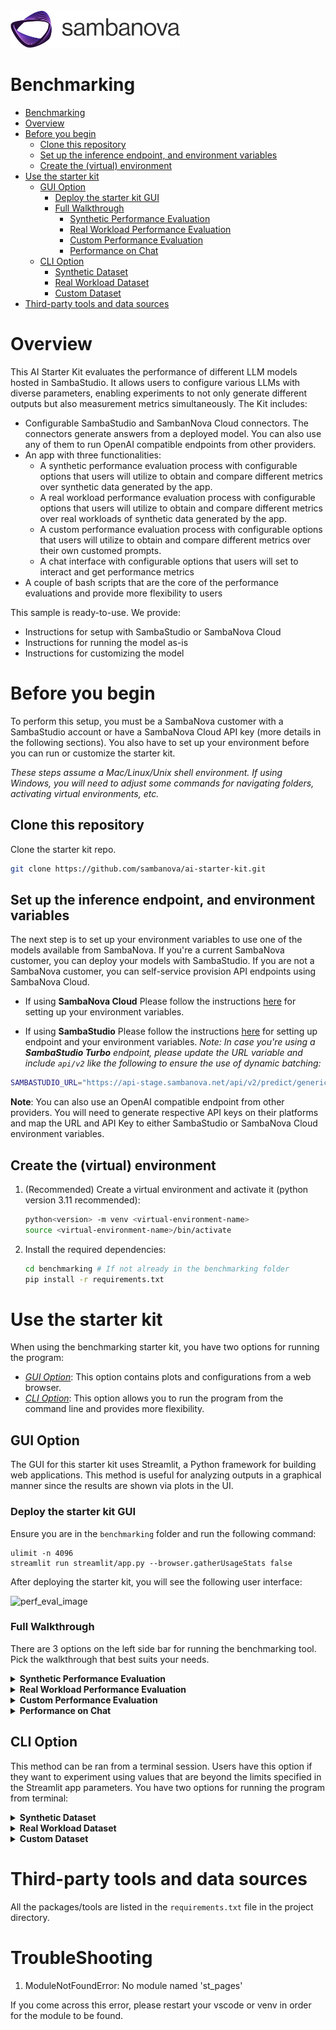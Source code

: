 
<a href="https://sambanova.ai/">
<picture>
 <source media="(prefers-color-scheme: dark)" srcset="../images/SambaNova-light-logo-1.png" height="60">
  <img alt="SambaNova logo" src="../images/SambaNova-dark-logo-1.png" height="60">
</picture>
</a>

Benchmarking
======================

<!-- TOC -->

- [Benchmarking](#benchmarking)
- [Overview](#overview)
- [Before you begin](#before-you-begin)
  - [Clone this repository](#clone-this-repository)
  - [Set up the inference endpoint, and environment variables](#set-up-the-inference-endpoint-and-environment-variables)
  - [Create the (virtual) environment](#create-the-virtual-environment)
- [Use the starter kit](#use-the-starter-kit)
  - [GUI Option](#gui-option)
    - [Deploy the starter kit GUI](#deploy-the-starter-kit-gui)
    - [Full Walkthrough](#full-walkthrough)
      - [Synthetic Performance Evaluation](#synthetic-performance-evaluation)
      - [Real Workload Performance Evaluation](#real-workload-performance-evaluation)
      - [Custom Performance Evaluation](#custom-performance-evaluation)
      - [Performance on Chat](#performance-on-chat)
  - [CLI Option](#cli-option)
    - [Synthetic Dataset](#synthetic-dataset)
    - [Real Workload Dataset](#real-workload-dataset)
    - [Custom Dataset](#custom-dataset)
- [Third-party tools and data sources](#third-party-tools-and-data-sources)

<!-- /TOC -->

# Overview

This AI Starter Kit evaluates the performance of different LLM models hosted in SambaStudio. It allows users to configure various LLMs with diverse parameters, enabling experiments to not only generate different outputs but also measurement metrics simultaneously. The Kit includes:
- Configurable SambaStudio and SambanNova Cloud connectors. The connectors generate answers from a deployed model. You can also use any of them to run OpenAI compatible endpoints from other providers.
- An app with three functionalities:
    - A synthetic performance evaluation process with configurable options that users will utilize to obtain and compare different metrics over synthetic data generated by the app.
    - A real workload performance evaluation process with configurable options that users will utilize to obtain and compare different metrics over real workloads of synthetic data generated by the app.
    - A custom performance evaluation process with configurable options that users will utilize to obtain and compare different metrics over their own customed prompts. 
    - A chat interface with configurable options that users will set to interact and get performance metrics
- A couple of bash scripts that are the core of the performance evaluations and provide more flexibility to users

This sample is ready-to-use. We provide:
- Instructions for setup with SambaStudio or SambaNova Cloud
- Instructions for running the model as-is
- Instructions for customizing the model
   
# Before you begin

To perform this setup, you must be a SambaNova customer with a SambaStudio account or have a SambaNova Cloud API key (more details in the following sections). You also have to set up your environment before you can run or customize the starter kit. 

_These steps assume a Mac/Linux/Unix shell environment. If using Windows, you will need to adjust some commands for navigating folders, activating virtual environments, etc._

## Clone this repository

Clone the starter kit repo.
```bash
git clone https://github.com/sambanova/ai-starter-kit.git
```

## Set up the inference endpoint, and environment variables

The next step is to set up your environment variables to use one of the models available from SambaNova. If you're a current SambaNova customer, you can deploy your models with SambaStudio. If you are not a SambaNova customer, you can self-service provision API endpoints using SambaNova Cloud.

- If using **SambaNova Cloud** Please follow the instructions [here](../README.md#use-sambanova-cloud-option-1) for setting up your environment variables.

- If using **SambaStudio** Please follow the instructions [here](../README.md#use-sambastudio-option-2) for setting up endpoint and your environment variables. 
_Note: In case you're using a **SambaStudio Turbo** endpoint, please update the URL variable and include `api/v2` like the following to ensure the use of dynamic batching:_
``` bash
SAMBASTUDIO_URL="https://api-stage.sambanova.net/api/v2/predict/generic/12345678-9abc-def0-1234-56789abcdef0/456789ab-cdef-0123-4567-89abcdef0123"
```

**Note**: You can also use an OpenAI compatible endpoint from other providers. You will need to generate respective API keys on their platforms and map the URL and API Key to either SambaStudio or SambaNova Cloud environment variables.

## Create the (virtual) environment
1. (Recommended) Create a virtual environment and activate it (python version 3.11 recommended): 
    ```bash
    python<version> -m venv <virtual-environment-name>
    source <virtual-environment-name>/bin/activate
    ```

2. Install the required dependencies:
    ```bash
    cd benchmarking # If not already in the benchmarking folder
    pip install -r requirements.txt
    ```

# Use the starter kit

When using the benchmarking starter kit, you have two options for running the program:

- [*GUI Option*](#gui-option): This option contains plots and configurations from a web browser.
- [*CLI Option*](#cli-option): This option allows you to run the program from the command line and provides more flexibility.


## GUI Option

The GUI for this starter kit uses Streamlit, a Python framework for building web applications. This method is useful for analyzing outputs in a graphical manner since the results are shown via plots in the UI.

### Deploy the starter kit GUI

Ensure you are in the `benchmarking` folder and run the following command:

```shell
ulimit -n 4096
streamlit run streamlit/app.py --browser.gatherUsageStats false 
```

After deploying the starter kit, you will see the following user interface:

![perf_eval_image](./imgs/performance_eval.png)

### Full Walkthrough

There are 3 options on the left side bar for running the benchmarking tool. Pick the walkthrough that best suits your needs.

<details id="synthetic-performance-evaluation">
<summary><strong>Synthetic Performance Evaluation</strong></summary>

This option allows you to evaluate the performance of the selected LLM on synthetic data generated by this benchmarking tool.

1. Enter a model name and choose the right API type

     _Note: Currently we have specific prompting support for Llama2, Llama3, Mistral, Deepseek, Solar, and Eeve. Other instruction models can work, but number of tokens may not be close to the ones specified._

  - If the model specified is a bundle, specify the desired expert in the Model Name text box with the prefix `Bundle`. 
    - For example, the Samba-1 Turbo Llama-3-8B expert in studio is titled `Meta-Llama-3-8B-Instruct` so the model name would be `Bundle/Meta-Llama-3-8B-Instruct`.
  - If the model comes from a SambaStudio endpoint using its OpenAI compatible URL, enter the full model name shown on the model card. E.g. `Meta-Llama-3.1-70B-Instruct`.
  - If the model is a standalone model, enter the full model name shown on the model card. E.g. `Llama-2-70b-chat-hf`.
  - If the model is a SambaNova Cloud one, then be aware of the right model names used. Then, choose `SambaNova Cloud` in the API type dropdown option.
    - For example, the Llama-3-8B model in SambaNova Cloud is titled `Meta-Llama-3.1-8B-Instruct` so that will be the model name.

2. Set the configuration parameters

- **Number of input tokens**: The number of input tokens in the generated prompt. *Default*: 1000.
- **Number of output tokens**: The number of output tokens the LLM can generate. *Default*: 1000.
- **Number of total requests**: Number of requests sent. *Default*: 32. *Note*: the program can timeout before all requests are sent. Configure the **Timeout** parameter accordingly.
- **Number of concurrent requests**: The number of concurrent requests. *Default*: 1. For testing [batching-enabled models](https://docs.sambanova.ai/sambastudio/latest/dynamic-batching.html), this value should be greater than the largest batch_size one needs to test. The typical batch sizes that are supported are 1,4,8 and 16.
- **Timeout**: Number of seconds before program times out. *Default*: 600 seconds

3. Run the performance evaluation

- Click the `Run!` button. This will start the program and a progress bar will be shown in the UI.
- Depending on the parameter configurations, it should take between 1 min and 10 min. 

4. Analyze results

    _Note: Not all model endpoints currently support the calculation of server-side statistics. Depending on your choice of endpoint, you may see either client and server information, or you may see just the client-side information._

    **Plots**

    The plots compare (if available) the following:

    - **Server metrics**: These are performance metrics from the Server API. 
    - **Client metrics**: These are performance metrics computed on the client side / local machine.
    
    Additionally, if the endpoint supports dynamic batching, the plots will show per-batch metrics.

    The results are composed of five plots:

    - ```Distribution of TTFT by batch size```: This bar plot shows the median Time to First Token (TTFT) in a bold colored horizontal line, and a rectangular area representing the range between the 5th and 95th percentile. One should see higher values and higher variance in the client-side metrics compared to the server-side metrics. This difference is mainly due to the request waiting in the queue to be served (for concurrent requests), which is not included in server-side metrics. 

    - ```Distribution of end-to-end latency by batch size```: This bar plot shows the median end-to-end latency in a bold colored horizontal line, and a rectangular area representing the range between the 5th and 95th percentile. One should see higher values and higher variance in the client-side metrics compared to the server-side metrics. This difference is also mainly due to the request waiting in the queue to be served (for concurrent requests), which is not included in server-side metrics. 

    - ```Distribution of output throughput by batch size``` plot: This bar plot shows the median number of **output** tokens per second per request in a bold colored horizontal line, and a rectangular area representing the range between the 5th and 95th percentile. One should see good agreement between the client and server-side metrics. For endpoints that support dynamic batching, one should see a decreasing trend in metrics as the batch size increases.

    - ```Total output throughput per batch size```: This bar plot shows the median total tokens generated per second per batch in a bold colored horizontal line, and a rectangular area representing the range between the 5th and 95th percentile. One should see good agreement between the client and server-side metrics. This metric will calculate the same values as the previous metric for batch size = 1. However, for batch size > 1, it is estimated as the average of ```Output throughput by batch size * Batch size``` for each batch, to account for more generated tokens due to concurrent requests being served in batch mode.

    - ```LLM requests across time```: This gantt plot shows the duration of the TTFT and end-to-end latency per request in a timeline. One should expect latencies considerably greater than TTFTs, and multiple bars starting at the same time as number of concurrent requests specified. In addition, if the endpoint allows dynamic batching, one could see grouped bars according to the batch sizes supported.

5. Synthetic Performance common examples
    1. Dynamic batching speed  

        Parameters:
        - Model name: Bundle/Meta-Llama-3.1-70B-Instruct
        - API type: SambaStudio
        - Number of input tokens: 250
        - Number of output tokens: 250
        - Number of total requests: 80
        - Number of concurrent requests: 20
        - Timeout: 600
          
        Results:

        ![dynamic_batching_speed-ttft](./imgs/dynamic_batching_speed-ttft.png)
        ![dynamic_batching_speed-latency](./imgs/dynamic_batching_speed-latency.png)
        ![dynamic_batching_speed-output_throughput](./imgs/dynamic_batching_speed-output_throughput.png)
        ![dynamic_batching_speed-total_output_throughput](./imgs/dynamic_batching_speed-total_output_throughput.png)
        ![dynamic_batching_speed-gantt](./imgs/dynamic_batching_speed-gantt.png)
      
    2. High input and ouput tokens

        Parameters:
        - Model name: Bundle/Meta-Llama-3.1-70B-Instruct
        - API type: SambaStudio
        - Number of input tokens: 2000
        - Number of output tokens: 2000
        - Number of total requests: 80
        - Number of concurrent requests: 25
        - Timeout: 600

        Results:

        ![high_input_output_tokens-ttft](./imgs/high_input_output_tokens-ttft.png)
        ![high_input_output_tokens-latency](./imgs/high_input_output_tokens-latency.png)
        ![high_input_output_tokens-output_throughput](./imgs/high_input_output_tokens-output_throughput.png)
        ![high_input_output_tokens-total_output_throughput](./imgs/high_input_output_tokens-total_output_throughput.png)
        ![high_input_output_tokens-gantt](./imgs/high_input_output_tokens-gantt.png)

    3. Running multiple concurrent requests

        Parameters:
        - Model name: Bundle/Meta-Llama-3.1-70B-Instruct
        - API type: SambaStudio
        - Number of input tokens: 250
        - Number of output tokens: 250
        - Number of total requests: 1000
        - Number of concurrent requests: 100
        - Timeout: 600

        Results:
        
        ![running_multiple_concurrent_requests-ttft](./imgs/running_multiple_concurrent_requests-ttft.png)
        ![running_multiple_concurrent_requests-latency](./imgs/running_multiple_concurrent_requests-latency.png)
        ![running_multiple_concurrent_requests-output_throughput](./imgs/running_multiple_concurrent_requests-output_throughput.png)
        ![running_multiple_concurrent_requests-total_output_throughput](./imgs/running_multiple_concurrent_requests-total_output_throughput.png)
        ![running_multiple_concurrent_requests-gantt](./imgs/running_multiple_concurrent_requests-gantt.png)

  </details>

<details id="real-workload-performance-evaluation">
<summary><strong>Real Workload Performance Evaluation</strong></summary>

This option allows you to evaluate the performance of the selected LLM on real workload synthetic data generated by this benchmarking tool.

![Real Workload Performance Evaluation](./imgs/real_workload_performance_eval.png) 

1. Enter a model name and choose the right API type

     _Note: Currently we have specific prompting support for Llama2, Llama3, Mistral, Deepseek, Solar, and Eeve. Other instruction models can work, but number of tokens may not be close to the ones specified._

  - If the model specified is a bundle, specify the desired expert in the Model Name text box with the prefix `Bundle`. 
    - For example, the Samba-1 Turbo Llama-3-8B expert in studio is titled `Meta-Llama-3-8B-Instruct` so the model name would be `Bundle/Meta-Llama-3-8B-Instruct`.
  - If the model comes from a SambaStudio endpoint using its OpenAI compatible URL, enter the full model name shown on the model card. E.g. `Meta-Llama-3.1-70B-Instruct`.
  - If the model is a standalone model, enter the full model name shown on the model card. E.g. `Llama-2-70b-chat-hf`.
  - If the model is a SambaNova Cloud one, then be aware of the right model names used. Then, choose `SambaNova Cloud` in the API type dropdown option.
    - For example, the Llama-3-8B model in SambaNova Cloud is titled `Meta-Llama-3.1-8B-Instruct` so that will be the model name.

2. Set the configuration parameters

- **Number of input tokens**: The number of input tokens in the generated prompt. *Default*: 1000.
- **Number of output tokens**: The number of output tokens the LLM can generate. *Default*: 1000.
- **Number of total requests**: Number of requests sent. *Default*: 32. *Note*: the program can timeout before all requests are sent. Configure the **Timeout** parameter accordingly.
- **Queries per second**: the number of queries that will be sent to the endpoint per second. Values QPS<10 are recommended since user can hit rate limits. *Default*: 1
- **Queries per second distribution**: the type of wait time distribution in between requests. User can choose the values 'constant', 'uniform', 'exponential'. *Default*: constant.
- **Timeout**: Number of seconds before program times out. *Default*: 600 seconds

3. Run the performance evaluation

- Click the `Run!` button. This will start the program and a progress bar will be shown in the UI.
- Depending on the parameter configurations, it should take between 1 min and 10 min. 

4. Analyze results

    _Note: Not all model endpoints currently support the calculation of server-side statistics. Depending on your choice of endpoint, you may see either client and server information, or you may see just the client-side information._

    **Plots**

    The plots compare (if available) the following:

    - **Server metrics**: These are performance metrics from the Server API. 
    - **Client metrics**: These are performance metrics computed on the client side / local machine.
    
    Additionally, if the endpoint supports dynamic batching, the plots will show per-batch metrics.

    The results are composed of five plots:

    - ```Distribution of TTFT by batch size```: This bar plot shows the median Time to First Token (TTFT) in a bold colored horizontal line, and a rectangular area representing the range between the 5th and 95th percentile. One should see higher values and higher variance in the client-side metrics compared to the server-side metrics. This difference is mainly due to the request waiting in the queue to be served (for concurrent requests), which is not included in server-side metrics. 

    - ```Distribution of end-to-end latency by batch size```: This bar plot shows the median end-to-end latency in a bold colored horizontal line, and a rectangular area representing the range between the 5th and 95th percentile. One should see higher values and higher variance in the client-side metrics compared to the server-side metrics. This difference is also mainly due to the request waiting in the queue to be served (for concurrent requests), which is not included in server-side metrics. 

    - ```Distribution of output throughput by batch size``` plot: This bar plot shows the median number of **output** tokens per second per request in a bold colored horizontal line, and a rectangular area representing the range between the 5th and 95th percentile. One should see good agreement between the client and server-side metrics. For endpoints that support dynamic batching, one should see a decreasing trend in metrics as the batch size increases.

    - ```Total output throughput per batch size```: This bar plot shows the median total tokens generated per second per batch in a bold colored horizontal line, and a rectangular area representing the range between the 5th and 95th percentile. One should see good agreement between the client and server-side metrics. This metric will calculate the same values as the previous metric for batch size = 1. However, for batch size > 1, it is estimated as the average of ```Output throughput by batch size * Batch size``` for each batch, to account for more generated tokens due to concurrent requests being served in batch mode.

    - ```LLM requests across time```: This gantt plot shows the duration of the TTFT and end-to-end latency per request in a timeline. One should expect latencies considerably greater than TTFTs, and multiple bars starting at the same time as number of concurrent requests specified. In addition, if the endpoint allows dynamic batching, one could see grouped bars according to the batch sizes supported.

</details>

<details id="custom-performance-evaluation">
<summary><strong>Custom Performance Evaluation</strong></summary>

This option allows you to evaluate the performance of the selected LLM on your own custom dataset. The interface should look like this:

![Custom Performance Evaluation](./imgs/custom_performance_eval.png) 

1. Prep your dataset

- The dataset needs to be in `.jsonl` format - these means a file with one JSON object per line.
- Each JSON object should have a `prompt` key with the value being the prompt you want to pass to the LLM.
  - You can use a different keyword instead of `prompt`, but it's important that all your JSON objects use the same key

2. Enter the dataset path

- The entered path should be an absolute path to your dataset.
  - For example: `/Users/johndoe/Documents/my_dataset.jsonl`

3. Enter a model name and choose the right API type

    _Note: Currently we have specific prompting support for Llama2, Llama3, Mistral, Deepseek, Solar, and Eeve. Other instruction models can work, but number of tokens may not be close to the ones specified.

  - If the model specified is a bundle, specify the desired expert in the Model Name text box with the prefix `Bundle`. 
    - For example, the Samba-1 Turbo Llama-3-8B expert in studio is titled `Meta-Llama-3-8B-Instruct` so the model name would be `Bundle/Meta-Llama-3-8B-Instruct`.
  - If the model comes from a SambaStudio endpoint using its OpenAI compatible URL, enter the full model name shown on the model card.
  - If the model is a standalone model, enter the full model name shown on the model card. E.g. `Llama-2-70b-chat-hf`.
  - If the model is a SambaNova Cloud one, then be aware of the right model names used. Then, choose `SambaNova Cloud` in the API type dropdown option.
    - For example, the Llama-3-8B model in SambaNova Cloud is titled `Meta-Llama-3.1-8B-Instruct` so that will be the model name

4. Set the configuration and tuning parameters

- **Number of concurrent requests**: The number of concurrent requests. *Default*: 1. For testing [batching-enabled models](https://docs.sambanova.ai/sambastudio/latest/dynamic-batching.html), this value should be greater than the largest batch_size one needs to test. The typical batch sizes that are supported are 1,4,8 and 16.
- **Timeout**: Number of seconds before program times out. *Default*: 600 seconds
- **Max Output Tokens**: Maximum number of tokens to generate. *Default*: 256
- **Save LLM Responses**: Whether to save the actual outputs of the LLM to an output file. The output file will contain the `response_texts` suffix.

5. Analyze results

    _Note: Not all model endpoints currently support the calculation of server-side statistics. Depending on your choice of endpoint, you may see either client and server information, or you may see just the client-side information._

    **Plots**

    The plots compare (if available) the following:

    - **Server metrics**: These are performance metrics from the Server API. 
    - **Client metrics**: These are performance metrics computed on the client side / local machine.
    
    Additionally, if the endpoint supports dynamic batching, the plots will show per-batch metrics.

    The results are composed of five plots:

    - ```Distribution of end-to-end latency by batch size```: This bar plot shows the median end-to-end latency in a bold colored horizontal line, and a rectangular area representing the range between the 5th and 95th percentile. One should see higher values and higher variance in the client-side metrics compared to the server-side metrics. This difference is also mainly due to the request waiting in the queue to be served (for concurrent requests), which is not included in server-side metrics. 

    - ```Distribution of output throughput by batch size``` plot: This bar plot shows the median number of **output** tokens per second per request in a bold colored horizontal line, and a rectangular area representing the range between the 5th and 95th percentile. One should see good agreement between the client and server-side metrics. For endpoints that support dynamic batching, one should see a decreasing trend in metrics as the batch size increases.

    - ```Total output throughput per batch size```: This bar plot shows the median total tokens generated per second per batch in a bold colored horizontal line, and a rectangular area representing the range between the 5th and 95th percentile. One should see good agreement between the client and server-side metrics. This metric will calculate the same values as the previous metric for batch size = 1. However, for batch size > 1, it is estimated as the average of ```Output throughput by batch size * Batch size``` for each batch, to account for more generated tokens due to concurrent requests being served in batch mode.

    - ```LLM requests across time```: This gantt plot shows the duration of the TTFT and end-to-end latency per request in a timeline. One should expect latencies considerably greater than TTFTs, and multiple bars starting at the same time as number of concurrent requests specified. In addition, if the endpoint allows dynamic batching, one could see grouped bars according to the batch sizes supported.
</details>

<details id="performance-on-chat">
<summary><strong>Performance on Chat</strong></summary>

This option allows you to measure performance during a multi-turn conversation with an LLM. The interface should look like this:

![perf_on_chat_image](./imgs/performance_on_chat.png)

1. Enter a model name and choose the right API type

  - If the model specified is a bundle, specify the desired expert in the Model Name text box with the prefix `Bundle`. 
    - For example, the Samba-1 Turbo Llama-3-8B expert in studio is titled `Meta-Llama-3-8B-Instruct` so the model name would be `Bundle/Meta-Llama-3-8B-Instruct`.
  - If the model comes from a SambaStudio endpoint using its OpenAI compatible URL, enter the full model name shown on the model card.
  - If the model is a standalone model, enter the full model name shown on the model card. E.g. `Llama-2-70b-chat-hf`.
  - If the model is a SambaNova Cloud one, then be aware of the right model names used. Then, choose `SambaNova Cloud` in the API type dropdown option.
    - For example, the Llama-3-8B model in SambaNova Cloud is titled `Meta-Llama-3.1-8B-Instruct` so that will be the model name

2. Set the configuration parameters

- **Max tokens to generate**: Maximum number of tokens to generate. *Default*: 256
<!-- - **Do sample**: 
- **Repetition penalty**:
- **Temperature**:
- **Top k**:
- **Top p**: -->

3. Start the chat session

After entering the model name and configuring the parameters, press `Run!` to activate the chat session.

4. Ask anything and see results

Users are able to ask anything and get a generated answer to their questions, as shown in the image below. In addition to the back and forth conversations between the user and the LLM, there is a expander option that users can click to see the following metrics per each LLM response:
- **Latency (s)**
- **Throughput (tokens/s)**
- **Time to first token (s)**

![perf_on_chat_image](./imgs/performance_on_chat_results.png)
</details>



## CLI Option

This method can be ran from a terminal session. Users have this option if they want to experiment using values that are beyond the limits specified in the Streamlit app parameters. You have two options for running the program from terminal:

<details id="synthetic-dataset">
<summary><strong>Synthetic Dataset</summary></strong>

_Note: Currently we have specific prompting support for Llama2, Llama3, Mistral, Deepseek, Solar, and Eeve. Other instruction models can work, but number of tokens may not be close to the ones specified._

1. Open the file `run_synthetic_dataset.sh` and configure the following parameters:
  - **model-name**: Model name to be used. See section `1. Enter a model name and choose the right API type` in [Synthetic Performance Evaluation](#synthetic-performance-evaluation) for more information about model name.
  - **llm-api**: API type to be chosen.
  - **results-dir**: Path to the results directory. _Default_: "./data/results/llmperf"
  - **num-concurrent-requests**: Number of concurrent requests. _Default_: 1
  - **timeout**: Timeout in seconds. _Default_: 600
  - **num-input-tokens**: Number of input tokens to include in the request prompts. It's recommended to choose no more than 2000 tokens to avoid long wait times. _Default_: 1000.
  - **num-output-tokens**: Number of output tokens in the generation. It's recommended to choose no more than 2000 tokens to avoid long wait times. _Default_: 1000.
  - **num-requests**: Number of requests sent. _Default_: 16. _Note_: the program can timeout before all requests are sent. Configure the **Timeout** parameter accordingly.

   _Note_: You should leave the `--mode` parameter untouched - this indicates what dataset mode to use.

2. Run the script

- Run the following command in your terminal:
```shell
sh run_synthetic_dataset.sh
```
- The evaluation process will start and a progress bar will be shown until it's complete.

3. Analyze results

- Results will be saved at the location specified in `results-dir`.
- The name of the output files will depend on the input file name, mode name, and number of concurrent requests. You should see files that follow a similar format to the following:

```
synthetic_<MODEL_IDX>_<MODEL_NAME>_{NUM_INPUT_TOKENS}_{NUM_OUTPUT_TOKENS}_{NUM_CONCURRENT_REQUESTS}_{MODE}
```

- For each run, two files are generated with the following suffixes in the output file names: `_individual_responses` and `_summary`.
  
  - Individual responses file

    - This output file contains the number of input and output tokens, number of total tokens, Time To First Token (TTFT), End-To-End Latency (E2E Latency) and Throughput from Server (if available) and Client side, for each individual request sent to the LLM. Users can use this data for further analysis. We provide this notebook `notebooks/analyze-results.ipynb` with some charts that they can use to start.

![individual_responses_image](./imgs/synthetic_individual_ouput.png)

  - Summary file

    - This file includes various statistics such as percentiles, mean and standard deviation to describe the number of input and output tokens, number of total tokens, Time To First Token (TTFT), End-To-End Latency (E2E Latency) and Throughput from Client side. It also provides additional data points that bring more information about the overall run, like inputs used, number of errors, and number of completed requests per minute. 

![summary_output_image](./imgs/synthetic_summary_ouput.png)

- There's an additional notebook `notebooks/multiple-models-benchmark.ipynb` that will help users on running multiple benchmarks with different experts and gather performance results in one single table. A Bundle endpoint is meant to be used for this analysis. 
</details>

<details id="real-workload-dataset">
<summary><strong>Real Workload Dataset</summary></strong>

_Note: Currently we have specific prompting support for Llama2, Llama3, Mistral, Deepseek, Solar, and Eeve. Other instruction models can work, but number of tokens may not be close to the ones specified._

1. Open the file `run_real_workload_dataset.sh` and configure the following parameters:
  - **model-name**: Model name to be used. See section `1. Enter a model name and choose the right API type` in [Real Workload Evaluation](#real-workload-performance-evaluation) for more information about model name.
  - **llm-api**: API type to be chosen. 
  - **results-dir**: Path to the results directory. _Default_: "./data/results/llmperf"
  - **qps**: the number of queries that will be sent to the endpoint per second. Values QPS<10 are recommended since user can hit rate limits._Default_: 1
  - **qps-distribution**: the type of wait time distribution in between requests. User can choose the values 'constant', 'uniform', 'exponential'. _Default_: constant
  - **timeout**: Timeout in seconds. _Default_: 600
  - **num-input-tokens**: Number of input tokens to include in the request prompts. It's recommended to choose no more than 2000 tokens to avoid long wait times. _Default_: 1000.
  - **num-output-tokens**: Number of output tokens in the generation. It's recommended to choose no more than 2000 tokens to avoid long wait times. _Default_: 1000.
  - **num-requests**: Number of requests sent. _Default_: 16. _Note_: the program can timeout before all requests are sent. Configure the **Timeout** parameter accordingly.

   _Note_: You should leave the `--mode` parameter untouched - this indicates what dataset mode to use.

2. Run the script

- Run the following command in your terminal:
```shell
sh run_real_workload_dataset.sh
```
- The evaluation process will start and a progress bar will be shown until it's complete.

3. Analyze results

- Results will be saved at the location specified in `results-dir`.
- The name of the output files will depend on the input file name, mode name, and number of concurrent requests. You should see files that follow a similar format to the following:

```
realworkload_<MODEL_IDX>_<MODEL_NAME>_{NUM_INPUT_TOKENS}_{NUM_OUTPUT_TOKENS}_{QPS}_{QPS_DISTRIBUTION}_{MODE}
```

- For each run, two files are generated with the following suffixes in the output file names: `_individual_responses` and `_summary`.
  
  - Individual responses file

    - This output file contains the number of input and output tokens, number of total tokens, Time To First Token (TTFT), End-To-End Latency (E2E Latency) and Throughput from Server (if available) and Client side, for each individual request sent to the LLM. Users can use this data for further analysis. We provide this notebook `notebooks/analyze-results.ipynb` with some charts that they can use to start.

![individual_responses_image](./imgs/real_workload_individual_ouput.png)

  - Summary file

    - This file includes various statistics such as percentiles, mean and standard deviation to describe the number of input and output tokens, number of total tokens, Time To First Token (TTFT), End-To-End Latency (E2E Latency) and Throughput from Client side. It also provides additional data points that bring more information about the overall run, like inputs used, number of errors, and number of completed requests per minute. 

![summary_output_image](./imgs/real_workload_summary_ouput.png)

- There's an additional notebook `notebooks/multiple-models-benchmark.ipynb` that will help users on running multiple benchmarks with different experts and gather performance results in one single table. A Bundle endpoint is meant to be used for this analysis. 
</details>

<details id="custom-dataset">
<summary><strong>Custom Dataset</summary></strong>

_Note: Currently we have specific prompting support for Llama2, Llama3, Mistral, Deepseek, Solar, and Eeve. Other instruction models can work, but number of tokens may not be close to the ones specified._

1. Open the file `run_custom_dataset.sh` and configure the following parameters:
  - **model-name**: Model name to be used. See section `1. Enter a model name and choose the right API type` in [Synthetic Performance Evaluation](#synthetic-performance-evaluation) for more information about model name.
  - **llm-api**: API type to be chosen.
  - **results-dir**: Path to the results directory. _Default_: "./data/results/llmperf"
  - **num-concurrent-requests**: Number of concurrent requests. _Default_: 1
  - **timeout**: Timeout in seconds. _Default_: 600
  - **input-file-path**: The location of the custom dataset that you want to evaluate with
  - **save-llm-responses**: Whether to save the actual outputs of the LLM to an output file. The output file will contain the `response_texts` suffix.

  _Note_: You should leave the `--mode` parameter untouched - this indicates what dataset mode to use. 

2. Run the script

- Run the following command in your terminal:
```shell
sh run_custom_dataset.sh
```
- The evaluation process will start and a progress bar will be shown until it's complete.

3. Analyze results

- Results will be saved at the location specified in `results-dir`.
- The name of the output files will depend on the input file name, mode name, and number of concurrent requests. You should see files that follow a similar format to the following:

```
custom_<MODEL_NAME>_{FILE_NAME}_{NUM_CONCURRENT_REQUESTS}_{MODE}
```

- For each run, two files are generated with the following suffixes in the output file names: `_individual_responses` and `_summary`.
  
  - Individual responses file

    - This output file contains the number of input and output tokens, number of total tokens, Time To First Token (TTFT), End-To-End Latency (E2E Latency) and Throughput from Server (if available) and Client side, for each individual request sent to the LLM. Users can use this data for further analysis. We provide this notebook `notebooks/analyze-results.ipynb` with some charts that they can use to start.

![individual_responses_image](./imgs/custom_individual_ouput.png)

  - Summary file

    - This file includes various statistics such as percentiles, mean and standard deviation to describe the number of input and output tokens, number of total tokens, Time To First Token (TTFT), End-To-End Latency (E2E Latency) and Throughput from Client side. It also provides additional data points that bring more information about the overall run, like inputs used, number of errors, and number of completed requests per minute. 

![summary_output_image](./imgs/custom_summary_ouput.png)
</details>

# Third-party tools and data sources 

All the packages/tools are listed in the `requirements.txt` file in the project directory.

# TroubleShooting

1. ModuleNotFoundError: No module named 'st_pages'

If you come across this error, please restart your vscode or venv in order for the module to be found.

<!-- JS scripts -->
<script>
function openDetails(id) {
  const details = document.getElementById(id);
  if (details && !details.open) {
    details.open = true;  
  }
}
</script>